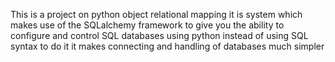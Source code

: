 This is a project on python object relational mapping
it is system which makes use of the SQLalchemy framework to give you the ability to configure and control SQL databases using python instead of using SQL syntax to do it
it makes connecting and handling of databases much simpler

